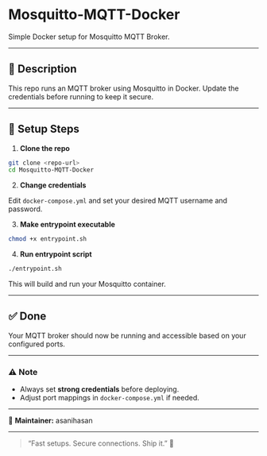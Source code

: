 
# Mosquitto-MQTT-Docker

Simple Docker setup for Mosquitto MQTT Broker.

---

## 🚀 **Description**

This repo runs an MQTT broker using Mosquitto in Docker. Update the credentials before running to keep it secure.

---

## 🔧 **Setup Steps**

1. **Clone the repo**

```bash
git clone <repo-url>
cd Mosquitto-MQTT-Docker
```

2. **Change credentials**

Edit `docker-compose.yml` and set your desired MQTT username and password.

3. **Make entrypoint executable**

```bash
chmod +x entrypoint.sh
```

4. **Run entrypoint script**

```bash
./entrypoint.sh
```

This will build and run your Mosquitto container.

---

## ✅ **Done**

Your MQTT broker should now be running and accessible based on your configured ports.

---

### ⚠️ **Note**

- Always set **strong credentials** before deploying.
- Adjust port mappings in `docker-compose.yml` if needed.

---

📝 **Maintainer:** asanihasan

---

> “Fast setups. Secure connections. Ship it.” 💨
